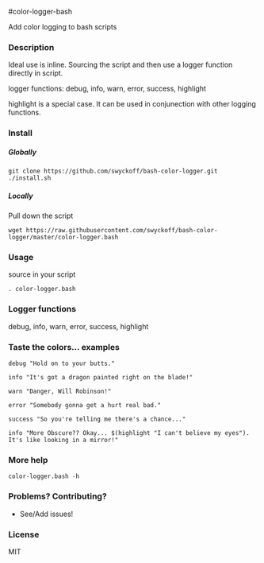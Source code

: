 #color-logger-bash

Add color logging to bash scripts

### Description
Ideal use is inline.  Sourcing the script and then use a logger function directly in script.

logger functions: debug, info, warn, error, success, highlight

highlight is a special case. It can be used in conjunection with other logging functions.

### Install

##### Globally 
```
git clone https://github.com/swyckoff/bash-color-logger.git
./install.sh
```

##### Locally
Pull down the script

```
wget https://raw.githubusercontent.com/swyckoff/bash-color-logger/master/color-logger.bash
```

### Usage
source in your script

```
. color-logger.bash
```

### Logger functions
debug, info, warn, error, success, highlight

### Taste the colors... examples
```
debug "Hold on to your butts."

info "It's got a dragon painted right on the blade!"

warn "Danger, Will Robinson!"

error "Somebody gonna get a hurt real bad."

success "So you're telling me there's a chance..."

info "More Obscure?? Okay... $(highlight "I can't believe my eyes"). It's like looking in a mirror!"
```

### More help
```
color-logger.bash -h
```

### Problems? Contributing?
* See/Add issues!

### License

MIT
